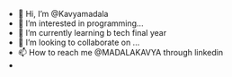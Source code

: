 - 👋 Hi, I’m @Kavyamadala
- 👀 I’m interested in programming...
- 🌱 I’m currently learning b tech final year
- 💞️ I’m looking to collaborate on ...
- 📫 How to reach me @MADALAKAVYA through linkedin
- 

<!---
Kavyamadala/Kavyamadala is a ✨ special ✨ repository because its `README.md` (this file) appears on your GitHub profile.
You can click the Preview link to take a look at your changes.
--->
